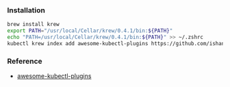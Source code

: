 ### Installation
```bash
brew install krew
export PATH="/usr/local/Cellar/krew/0.4.1/bin:${PATH}"
echo "PATH=/usr/local/Cellar/krew/0.4.1/bin:${PATH}" >> ~/.zshrc
kubectl krew index add awesome-kubectl-plugins https://github.com/ishantanu/awesome-kubectl-plugins.git
```

### Reference
* [awesome-kubectl-plugins](https://github.com/ishantanu/awesome-kubectl-plugins)
